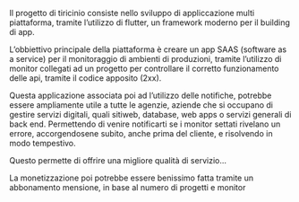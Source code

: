 Il progetto di tiricinio consiste nello sviluppo di appliccazione multi piattaforma, tramite l’utilizzo di flutter, un framework moderno per il building di app.

L’obbiettivo principale della piattaforma è creare un app SAAS (software as a service) per il monitoraggio di ambienti di produzioni, tramite l’utilizzo di monitor collegati ad un progetto per controllare il corretto funzionamento delle api, tramite il codice apposito (2xx).

Questa applicazione associata poi ad l’utilizzo delle notifiche, potrebbe essere ampliamente utile a tutte le agenzie, aziende che si occupano di gestire servizi digitali, quali sitiweb, database, web apps o servizi generali di back end. Permettendo di venire notificarti se i monitor settati rivelano un errore, accorgendosene subito, anche prima del cliente, e risolvendo in modo tempestivo.

Questo permette di offrire una migliore qualità di servizio...

La monetizzazione poi potrebbe essere benissimo fatta tramite un abbonamento mensione, in base al numero di progetti e monitor 
